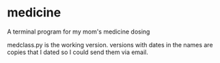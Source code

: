 # medicine
A terminal program for my mom's medicine dosing

medclass.py is the working version. versions with dates in the names are copies that I dated so I could send them via email.
